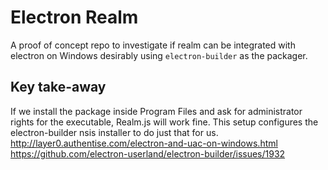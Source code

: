 # Electron Realm 
A proof of concept repo to investigate if realm can be integrated with electron on Windows desirably using `electron-builder` as the packager.

## Key take-away
If we install the package inside Program Files and ask for administrator rights for the executable, Realm.js will work fine.
This setup configures the electron-builder nsis installer to do just that for us.
http://layer0.authentise.com/electron-and-uac-on-windows.html  
https://github.com/electron-userland/electron-builder/issues/1932
